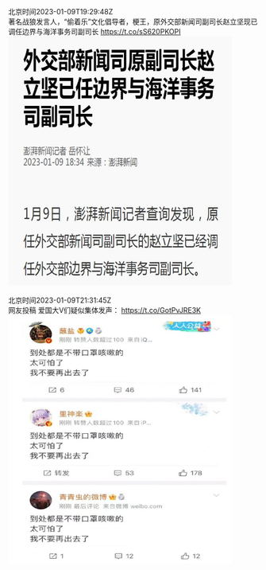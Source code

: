 北京时间2023-01-09T19:29:48Z<br>著名战狼发言人，“偷着乐”文化倡导者，梗王，原外交部新闻司副司长赵立坚现已调任边界与海洋事务司副司长 https://t.co/sS620PKOPI<br><img src='/temp/image/2023/y-Month-1/1612411311115341825_0.jpg' width='450' height='500'><br><br>北京时间2023-01-09T21:31:45Z<br>网友投稿
爱国大V们疑似集体发声： https://t.co/GotPvJRE3K<br><img src='/temp/image/2023/y-Month-1/1612441999642136577_0.jpg' width='450' height='500'><br><br>